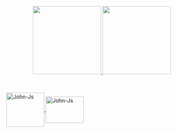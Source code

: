 <div align = "center">
<a href="https://github.com/JWchester">
<img height = "180em" src = "https://github-readme-stats.vercel.app/api?username=JWchester&show_icons=true&theme=dark&include_all_commits=true&count_private=true" />
<img height = "180em" src = "https://github-readme-stats.vercel.app/api/top-langs/?username=JWchester&layout=compact&langs_count=7&theme=dark" />
</div>
  
 ##
  
<div style = "display: inline_block"> <br>
<img align = "center" alt = "John-Js" height = "90" width = "100" src = https://cdn.jsdelivr.net/gh/devicons/devicon/icons/python/python-original.svg>
<img align = "center" alt = "John-Js" height = "70" width = "100" src = https://cdn.jsdelivr.net/gh/devicons/devicon/icons/cplusplus/cplusplus-original.svg> 

  
  
##
